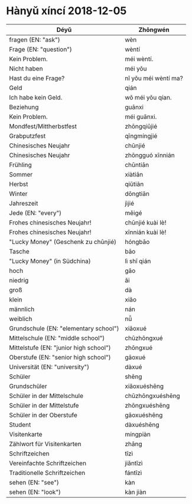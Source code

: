 # Hànyǔ xíncí 2018-12-05

| Déyǔ                                   | Zhōngwén             |
| -------------------------------------- | -------------------- |
| fragen (EN: "ask")                     | wèn                  |
| Frage (EN: "question")                 | wèntí                |
| Kein Problem.                          | méi wèntí.           |
| Nicht haben                            | méi yǒu              |
| Hast du eine Frage?                    | nǐ yǒu méi wèntí ma? |
| Geld                                   | qián                 |
| Ich habe kein Geld.                    | wǒ méi yǒu qían.     |
| Beziehung                              | guānxi               |
| Kein Problem.                          | méi guānxi.          |
| Mondfest/Mittherbstfest                | zhōngqiūjié          |
| Grabputzfest                           | qīngmíngjié          |
| Chinesisches Neujahr                   | chūnjié              |
| Chinesisches Neujahr                   | zhōngguó xīnnián     |
| Frühling                               | chūntiān             |
| Sommer                                 | xiàtiān              |
| Herbst                                 | qiūtiān              |
| Winter                                 | dōngtiān             |
| Jahreszeit                             | jìjié                |
| Jede (EN: "every")                     | měigé                |
| Frohes chinesisches Neujahr!           | chūnjié kuài lè!     |
| Frohes chinesisches Neujahr!           | xīnnián kuài lè!     |
| "Lucky Money" (Geschenk zu chūnjié)    | hóngbāo              |
| Tasche                                 | bāo                  |
| "Lucky Money" (in Südchina)            | lì shī qián          |
| hoch                                   | gāo                  |
| niedrig                                | ǎi                   |
| groß                                   | dà                   |
| klein                                  | xiǎo                 |
| männlich                               | nán                  |
| weiblich                               | nǚ                   |
| Grundschule (EN: "elementary school")  | xiǎoxué              |
| Mittelschule (EN: "middle school")     | chūzhōngxué          |
| Mittelstufe (EN: "junior high school") | zhōngxué             |
| Oberstufe (EN: "senior high school")   | gāoxué               |
| Universität (EN: "university")         | dàxué                |
| Schüler                                | shēng                |
| Grundschüler                           | xiǎoxuéshēng         |
| Schüler in der Mittelschule            | chūzhōngxuéshēng     |
| Schüler in der Mittelstufe             | zhōngxuéshēng        |
| Schüler in der Oberstufe               | gāoxuéshēng          |
| Student                                | dàxuéshēng           |
| Visitenkarte                           | míngpiàn             |
| Zählwort für Visitenkarten             | zhāng                |
| Schriftzeichen                         | tǐzì                 |
| Vereinfachte Schriftzeichen            | jiǎntǐzì             |
| Traditionelle Schriftzeichen           | fántǐzì              |
| sehen (EN: "see")                      | kàn                  |
| sehen (EN: "look")                     | kàn jiàn             |
